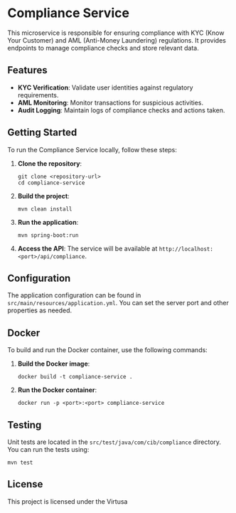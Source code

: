 # Compliance Service

This microservice is responsible for ensuring compliance with KYC (Know Your Customer) and AML (Anti-Money Laundering) regulations. It provides endpoints to manage compliance checks and store relevant data.

## Features

- **KYC Verification**: Validate user identities against regulatory requirements.
- **AML Monitoring**: Monitor transactions for suspicious activities.
- **Audit Logging**: Maintain logs of compliance checks and actions taken.

## Getting Started

To run the Compliance Service locally, follow these steps:

1. **Clone the repository**:
   ```
   git clone <repository-url>
   cd compliance-service
   ```

2. **Build the project**:
   ```
   mvn clean install
   ```

3. **Run the application**:
   ```
   mvn spring-boot:run
   ```

4. **Access the API**:
   The service will be available at `http://localhost:<port>/api/compliance`.

## Configuration

The application configuration can be found in `src/main/resources/application.yml`. You can set the server port and other properties as needed.

## Docker

To build and run the Docker container, use the following commands:

1. **Build the Docker image**:
   ```
   docker build -t compliance-service .
   ```

2. **Run the Docker container**:
   ```
   docker run -p <port>:<port> compliance-service
   ```

## Testing

Unit tests are located in the `src/test/java/com/cib/compliance` directory. You can run the tests using:

```
mvn test
```

## License

This project is licensed under the Virtusa
